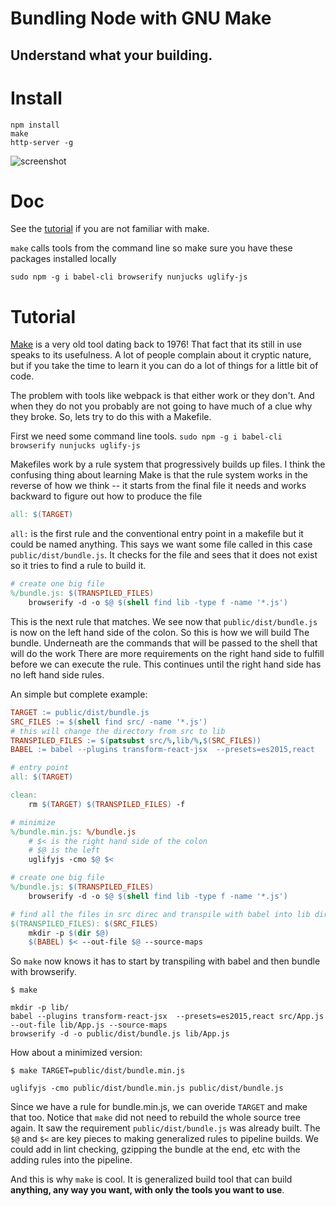 

# Bundling Node with GNU Make

## Understand what your building.


# Install

```
npm install
make
http-server -g
```
![screenshot](https://github.com/NCarson/makefile-react-template/raw/master/Capture.PNG "Logo Title Text 1")


# Doc
See the [tutorial](#tutorial) if you are not familiar with make.

`make` calls tools from the command line so make sure you have these
packages installed locally

`sudo npm -g i babel-cli browserify nunjucks uglify-js`


# Tutorial

[Make](https://en.wikipedia.org/wiki/Make_(software)Make) is a very old tool
dating back to 1976! That fact that its still in use speaks to its usefulness.
A lot of people complain about it cryptic nature, but if you take the time to
learn it you can do a lot of things for a little bit of code.

The problem with tools like webpack is that either work or they don't. And when
they do not you probably are not going to have much of a clue why they broke.
So, lets try to do this with a Makefile.

First we need some command line tools. `sudo npm -g i babel-cli browserify nunjucks uglify-js`

Makefiles work by a rule system that progressively builds up files. I think the
confusing thing about learning Make is that the rule system works in the reverse
of how we think -- it starts from the final file it needs and works backward to
figure out how to produce the file

```makefile
all: $(TARGET)
```

`all:` is the first rule and the conventional entry point in a makefile but it could be named
anything. This says we want some file called in this case `public/dist/bundle.js`.
It checks for the file and sees that it does not exist so it tries to find a rule to
build it.

```makefile
# create one big file
%/bundle.js: $(TRANSPILED_FILES)
	browserify -d -o $@ $(shell find lib -type f -name '*.js')
```

This is the next rule that matches. We see now that `public/dist/bundle.js` is now
on the left hand side of the colon. So this is how we will build The bundle.
Underneath are the commands that will be passed to the shell that will do the work
There are more requirements on the right hand side to fulfill before we can
execute the rule. This continues until the right hand side has no left hand side
rules.

An simple but complete example:
```makefile
TARGET := public/dist/bundle.js
SRC_FILES := $(shell find src/ -name '*.js')
# this will change the directory from src to lib
TRANSPILED_FILES := $(patsubst src/%,lib/%,$(SRC_FILES))
BABEL := babel --plugins transform-react-jsx  --presets=es2015,react

# entry point
all: $(TARGET)

clean:
    rm $(TARGET) $(TRANSPILED_FILES) -f

# minimize
%/bundle.min.js: %/bundle.js
    # $< is the right hand side of the colon
    # $@ is the left
	uglifyjs -cmo $@ $<  

# create one big file
%/bundle.js: $(TRANSPILED_FILES)
	browserify -d -o $@ $(shell find lib -type f -name '*.js')

# find all the files in src direc and transpile with babel into lib direc
$(TRANSPILED_FILES): $(SRC_FILES)
	mkdir -p $(dir $@)
	$(BABEL) $< --out-file $@ --source-maps
```

So `make` now knows it has to start by transpiling with babel and then bundle
with browserify.

```
$ make

mkdir -p lib/
babel --plugins transform-react-jsx  --presets=es2015,react src/App.js
--out-file lib/App.js --source-maps
browserify -d -o public/dist/bundle.js lib/App.js
```

How about a minimized version:
```
$ make TARGET=public/dist/bundle.min.js

uglifyjs -cmo public/dist/bundle.min.js public/dist/bundle.js  
```

Since we have a rule for bundle.min.js, we can overide `TARGET`
and make that too. Notice that `make` did not need to rebuild the whole
source tree again. It saw the requirement `public/dist/bundle.js` was already
built. The `$@` and `$<` are key pieces to making generalized rules to pipeline
builds. We could add in lint checking, gzipping the bundle at the end, etc with
the adding rules into the pipeline.

And this is why `make` is cool. It is generalized build tool that can build
**anything, any way you want, with only the tools you want to use**.

